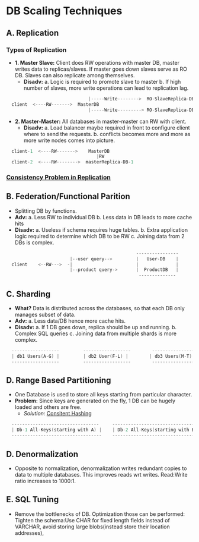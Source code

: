 # DB Scaling Techniques

## A. Replication
### Types of Replication
- **1. Master Slave:** Client does RW operations with master DB, master writes data to replicas/slaves. If master goes down slaves serve as RO DB. Slaves can also replicate among themselves.
  - **Disadv:**    a. Logic is required to promote slave to master    b. If high number of slaves, more write operations can lead to replication lag.
```c
                               |-----Write-------->  RO-SlaveReplica-DB-1
  client  <----RW------->  MasterDB                            
                               |-----Write---------> RO-SlaveReplica-DB-2
```

- **2. Master-Master:** All databases in master-master can RW with client.
  - **Disadv:** a. Load balancer maybe required in front to configure client where to send the requests.    b. conflicts becomes more and more as more write nodes comes into picture.
```c
  client-1  <----RW------->    MasterDB
                                  |RW
  client-2  <----RW-------->  masterReplica-DB-1
```
### [Consistency Problem in Replication](https://github.com/amitkumar50/Code-examples/blob/master/System-Design/Concepts/Bottlenecks_of_Distributed_Systems/Bottlenecks.md)

## B. Federation/Functional Parition
- Splitting DB by functions. 
- **Adv:** a. Less RW to individual DB    b. Less data in DB leads to more cache hits
- **Disadv:** a. Useless if schema requires huge tables.    b. Extra application logic required to determine which DB to be RW    c. Joining data from 2 DBs is complex.
```c
                                                 ----------------
                        |--user query-->         |   User-DB    |
  client    <--RW--->  -|                        |              |
                        |--product query->       |  ProductDB   |
                                                  --------------
```                                                                                           

## C. Sharding
- **What?** Data is distributed across the databases, so that each DB only manages subset of data.
- **Adv:** a. Less data/DB hence more cache hits.
- **Disadv:** a. If 1 DB goes down, replica should be up and running.    b. Complex SQL queries    c. Joining data from multiple shards is more complex.
```c
  ------------------         ------------------        -----------------          -----------------
  | db1 Users(A-G) |         | db2 User(F-L) |        | db3 Users(M-T) |         | db4 Users(U-Z) |
  ------------------         ------------------        ------------------         ------------------
```

## D. Range Based Partitioning
- One Database is used to store all keys starting from particular character.
- **Problem:** Since keys are generated on the fly, 1 DB can be hugely loaded and others are free.
  - *Solution:* [Consitent Hashing](/System-Design/Concepts/Hashing/Consistent_Hashing.md)
```c
  ---------------------------------     --------------------------------- 
  | Db-1 All-Keys(starting with A) |    | Db-2 All-Keys(starting with B) |    ..
  ----------------------------------    ----------------------------------
```

## D. Denormalization
- Opposite to normalization, denormalization writes redundant copies to data to multiple databases. This improves reads wrt writes. Read:Write ratio increases to 1000:1.

## E. SQL Tuning
- Remove the bottlenecks of DB. Optimization those can be performed: Tighten the schema:Use CHAR for fixed length fields instead of VARCHAR, avoid storing large blobs(instead store their location addresses), 
